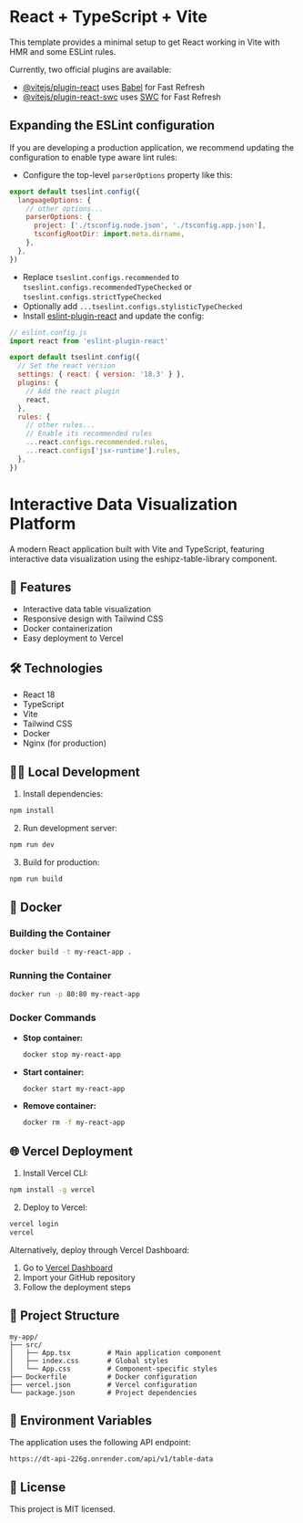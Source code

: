 # React + TypeScript + Vite

This template provides a minimal setup to get React working in Vite with HMR and some ESLint rules.

Currently, two official plugins are available:

- [@vitejs/plugin-react](https://github.com/vitejs/vite-plugin-react/blob/main/packages/plugin-react/README.md) uses [Babel](https://babeljs.io/) for Fast Refresh
- [@vitejs/plugin-react-swc](https://github.com/vitejs/vite-plugin-react-swc) uses [SWC](https://swc.rs/) for Fast Refresh

## Expanding the ESLint configuration

If you are developing a production application, we recommend updating the configuration to enable type aware lint rules:

- Configure the top-level `parserOptions` property like this:

```js
export default tseslint.config({
  languageOptions: {
    // other options...
    parserOptions: {
      project: ['./tsconfig.node.json', './tsconfig.app.json'],
      tsconfigRootDir: import.meta.dirname,
    },
  },
})
```

- Replace `tseslint.configs.recommended` to `tseslint.configs.recommendedTypeChecked` or `tseslint.configs.strictTypeChecked`
- Optionally add `...tseslint.configs.stylisticTypeChecked`
- Install [eslint-plugin-react](https://github.com/jsx-eslint/eslint-plugin-react) and update the config:

```js
// eslint.config.js
import react from 'eslint-plugin-react'

export default tseslint.config({
  // Set the react version
  settings: { react: { version: '18.3' } },
  plugins: {
    // Add the react plugin
    react,
  },
  rules: {
    // other rules...
    // Enable its recommended rules
    ...react.configs.recommended.rules,
    ...react.configs['jsx-runtime'].rules,
  },
})
```

# Interactive Data Visualization Platform

A modern React application built with Vite and TypeScript, featuring interactive data visualization using the eshipz-table-library component.

## 🚀 Features

- Interactive data table visualization
- Responsive design with Tailwind CSS
- Docker containerization
- Easy deployment to Vercel

## 🛠️ Technologies

- React 18
- TypeScript
- Vite
- Tailwind CSS
- Docker
- Nginx (for production)

## 🏃‍♂️ Local Development

1. Install dependencies:

```bash
npm install
```

2. Run development server:

```bash
npm run dev
```

3. Build for production:

```bash
npm run build
```

## 🐳 Docker

### Building the Container

```bash
docker build -t my-react-app .
```

### Running the Container

```bash
docker run -p 80:80 my-react-app
```

### Docker Commands

- **Stop container:**

  ```bash
  docker stop my-react-app
  ```

- **Start container:**

  ```bash
  docker start my-react-app
  ```

- **Remove container:**
  ```bash
  docker rm -f my-react-app
  ```

## 🌐 Vercel Deployment

1. Install Vercel CLI:

```bash
npm install -g vercel
```

2. Deploy to Vercel:

```bash
vercel login
vercel
```

Alternatively, deploy through Vercel Dashboard:

1. Go to [Vercel Dashboard](https://vercel.com/dashboard)
2. Import your GitHub repository
3. Follow the deployment steps

## 📁 Project Structure

```
my-app/
├── src/
│   ├── App.tsx         # Main application component
│   ├── index.css       # Global styles
│   └── App.css         # Component-specific styles
├── Dockerfile          # Docker configuration
├── vercel.json         # Vercel configuration
└── package.json        # Project dependencies
```

## 🔑 Environment Variables

The application uses the following API endpoint:

```
https://dt-api-226g.onrender.com/api/v1/table-data
```

## 📝 License

This project is MIT licensed.